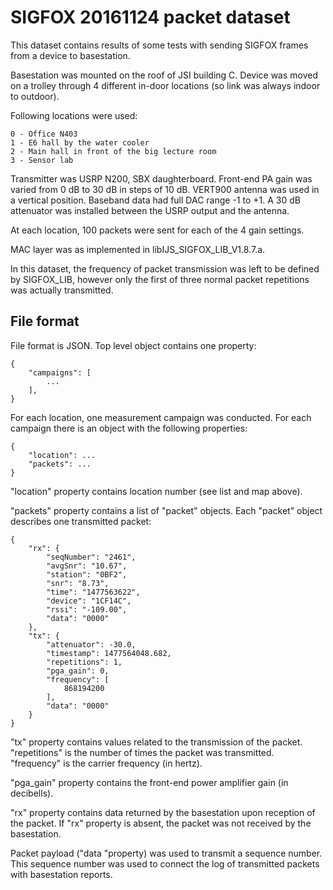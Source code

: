SIGFOX 20161124 packet dataset
==============================

This dataset contains results of some tests with sending SIGFOX frames from a
device to basestation.

Basestation was mounted on the roof of JSI building C. Device was moved on a
trolley through 4 different in-door locations (so link was always indoor to
outdoor).

Following locations were used:

    0 - Office N403
    1 - E6 hall by the water cooler
    2 - Main hall in front of the big lecture room
    3 - Sensor lab

Transmitter was USRP N200, SBX daughterboard. Front-end PA gain was varied from
0 dB to 30 dB in steps of 10 dB. VERT900 antenna was used in a vertical
position. Baseband data had full DAC range -1 to +1. A 30 dB attenuator was
installed between the USRP output and the antenna.

At each location, 100 packets were sent for each of the 4 gain settings.

MAC layer was as implemented in libIJS_SIGFOX_LIB_V1.8.7.a.

In this dataset, the frequency of packet transmission was left to be defined by
SIGFOX_LIB, however only the first of three normal packet repetitions was
actually transmitted.

File format
-----------

File format is JSON. Top level object contains one property:

    {
        "campaigns": [
            ...
        ],
    }

For each location, one measurement campaign was conducted. For each campaign
there is an object with the following properties:

    {
        "location": ...
        "packets": ...
    }

"location" property contains location number (see list and map above).

"packets" property contains a list of "packet" objects. Each "packet" object
describes one transmitted packet:

    {
        "rx": {
            "seqNumber": "2461",
            "avgSnr": "10.67",
            "station": "0BF2",
            "snr": "8.73",
            "time": "1477563622",
            "device": "1CF14C",
            "rssi": "-109.00",
            "data": "0000"
        },
        "tx": {
            "attenuator": -30.0,
            "timestamp": 1477564048.682,
            "repetitions": 1,
            "pga_gain": 0,
            "frequency": [
                868194200
            ],
            "data": "0000"
        }
    }

"tx" property contains values related to the transmission of the packet.
"repetitions" is the number of times the packet was transmitted. "frequency" is
the carrier frequency (in hertz).

"pga_gain" property contains the front-end power amplifier gain (in decibells).

"rx" property contains data returned by the basestation upon reception of the
packet. If "rx" property is absent, the packet was not received by the
basestation.

Packet payload ("data "property) was used to transmit a sequence
number. This sequence number was used to connect the log of transmitted packets
with basestation reports.
